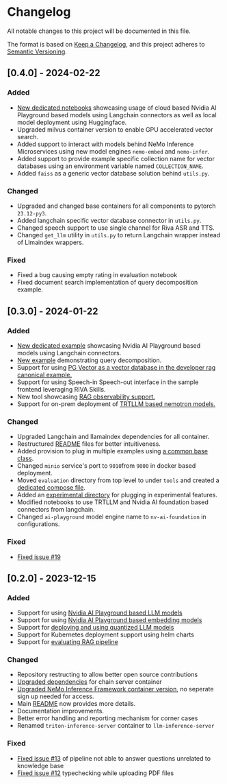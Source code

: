 # Changelog
All notable changes to this project will be documented in this file.

The format is based on [Keep a Changelog](https://keepachangelog.com/en/1.0.0/), and this project adheres to [Semantic Versioning](https://semver.org/spec/v2.0.0.html).

## [0.4.0] - 2024-02-22

### Added

- [New dedicated notebooks](./docs/rag/jupyter_server.md) showcasing usage of cloud based Nvidia AI Playground based models using Langchain connectors as well as local model deployment using Huggingface.
- Upgraded milvus container version to enable GPU accelerated vector search.
- Added support to interact with models behind NeMo Inference Microservices using new model engines `nemo-embed` and `nemo-infer`.
- Added support to provide example specific collection name for vector databases using an environment variable named `COLLECTION_NAME`.
- Added `faiss` as a generic vector database solution behind `utils.py`.

### Changed

- Upgraded and changed base containers for all components to pytorch `23.12-py3`.
- Added langchain specific vector database connector in `utils.py`.
- Changed speech support to use single channel for Riva ASR and TTS.
- Changed `get_llm` utility in `utils.py` to return Langchain wrapper instead of Llmaindex wrappers.

### Fixed

- Fixed a bug causing empty rating in evaluation notebook
- Fixed document search implementation of query decomposition example.

## [0.3.0] - 2024-01-22

### Added

- [New dedicated example](./docs/rag/aiplayground.md) showcasing Nvidia AI Playground based models using Langchain connectors.
- [New example](./RetrievalAugmentedGeneration/README.md#5-qa-chatbot-with-task-decomposition-example----a100h100l40s) demonstrating query decomposition.
- Support for using [PG Vector as a vector database in the developer rag canonical example.](./RetrievalAugmentedGeneration/README.md#deploying-with-pgvector-vector-store)
- Support for using Speech-in Speech-out interface in the sample frontend leveraging RIVA Skills.
- New tool showcasing [RAG observability support.](./tools/observability/)
- Support for on-prem deployment of [TRTLLM based nemotron models.](./RetrievalAugmentedGeneration/README.md#6-qa-chatbot----nemotron-model)

### Changed

- Upgraded Langchain and llamaindex dependencies for all container.
- Restructured [README](./README.md) files for better intuitiveness.
- Added provision to plug in multiple examples using [a common base class](./RetrievalAugmentedGeneration/common/base.py).
- Changed `minio` service's port to `9010`from `9000` in docker based deployment.
- Moved `evaluation` directory from top level to under `tools` and created a [dedicated compose file](./deploy/compose/docker-compose-evaluation.yaml).
- Added an [experimental directory](./experimental/) for plugging in experimental features.
- Modified notebooks to use TRTLLM and Nvidia AI foundation based connectors from langchain.
- Changed `ai-playground` model engine name to `nv-ai-foundation` in configurations.

### Fixed

- [Fixed issue #19](https://github.com/NVIDIA/GenerativeAIExamples/issues/19)


## [0.2.0] - 2023-12-15

### Added

- Support for using [Nvidia AI Playground based LLM models](./docs/rag/aiplayground.md)
- Support for using [Nvidia AI Playground based embedding models](./docs/rag/aiplayground.md)
- Support for [deploying and using quantized LLM models](./docs/rag/llm_inference_server.md#quantized-llama2-model-deployment)
- Support for Kubernetes deployment support using helm charts
- Support for [evaluating RAG pipeline](./tools/evaluation/README.md)

### Changed

- Repository restructing to allow better open source contributions
- [Upgraded dependencies](./RetrievalAugmentedGeneration/Dockerfile) for chain server container
- [Upgraded NeMo Inference Framework container version](./RetrievalAugmentedGeneration/llm-inference-server/Dockerfile), no seperate sign up needed for access.
- Main [README](./README.md) now provides more details.
- Documentation improvements.
- Better error handling and reporting mechanism for corner cases
- Renamed `triton-inference-server` container to `llm-inference-server`

### Fixed

- [Fixed issue #13](https://github.com/NVIDIA/GenerativeAIExamples/issues/13) of pipeline not able to answer questions unrelated to knowledge base
- [Fixed issue #12](https://github.com/NVIDIA/GenerativeAIExamples/issues/12) typechecking while uploading PDF files
